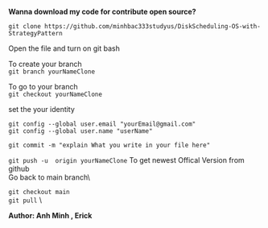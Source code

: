 **Wanna download my code for contribute open source?**

`git clone https://github.com/minhbac333studyus/DiskScheduling-OS-with-StrategyPattern`


Open the file and turn on git bash

To create your branch\
`git branch yourNameClone `

To go to your branch\
`git checkout yourNameClone`

set the your identity

`git config --global user.email "yourEmail@gmail.com"`\
`git config --global user.name "userName"`

`git commit -m "explain What you write in your file here"`

`git push -u  origin yourNameClone`
To get newest Offical Version from github \
Go back to main branch\

`git checkout main` \
`git pull` \

**Author: Anh Minh , Erick**